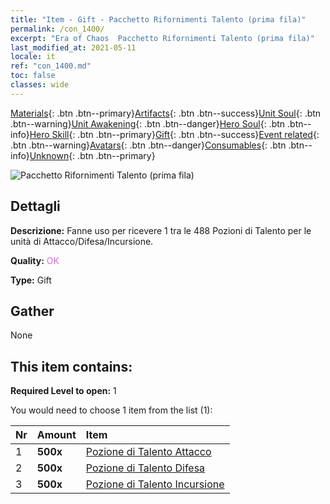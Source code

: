 ```yaml
---
title: "Item - Gift - Pacchetto Rifornimenti Talento (prima fila)"
permalink: /con_1400/
excerpt: "Era of Chaos  Pacchetto Rifornimenti Talento (prima fila)"
last_modified_at: 2021-05-11
locale: it
ref: "con_1400.md"
toc: false
classes: wide
---
```

 [Materials](/ItemsIT/){: .btn .btn--primary}[Artifacts](/ItemsIT/Artifacts/){: .btn .btn--success}[Unit Soul](/ItemsIT/UnitSoul/){: .btn .btn--warning}[Unit Awakening](/ItemsIT/UnitAwakening/){: .btn .btn--danger}[Hero Soul](/ItemsIT/HeroSoul/){: .btn .btn--info}[Hero Skill](/ItemsIT/HeroSkill/){: .btn .btn--primary}[Gift](/ItemsIT/Gift/){: .btn .btn--success}[Event related](/ItemsIT/Events/){: .btn .btn--warning}[Avatars](/ItemsIT/Avatars/){: .btn .btn--danger}[Consumables](/ItemsIT/Consumables/){: .btn .btn--info}[Unknown](/ItemsIT/Unknown/){: .btn .btn--primary}

 ![Pacchetto Rifornimenti Talento (prima fila)](/images/t/i_907014.png)

## Dettagli
 **Descrizione:** Fanne uso per ricevere 1 tra le 488 Pozioni di Talento per le unità di Attacco/Difesa/Incursione.

 **Quality:** <span style="color: #DA70D6">OK</span>

 **Type:** Gift

## Gather

  None

## This item contains:

 **Required Level to open:** 1

 You would need to choose 1 item from the list (1):

  | Nr | Amount |     Item    |
  |:---|:-------|:------------|
  | 1 |  **500x** | [Pozione di Talento Attacco](/ItemsIT/con_786/) |  | 
  | 2 |  **500x** | [Pozione di Talento Difesa](/ItemsIT/con_787/) |  | 
  | 3 |  **500x** | [Pozione di Talento Incursione](/ItemsIT/con_788/) |  | 
